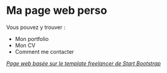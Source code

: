 # Ma page web perso

Vous pouvez y trouver :
* Mon portfolio
* Mon CV
* Comment me contacter

*[Page web basée sur le template freelancer de Start Bootstrap](https://startbootstrap.com/themes/freelancer/)*
